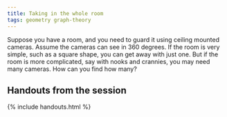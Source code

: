 ```yaml
---
title: Taking in the whole room
tags: geometry graph-theory
---
```


Suppose you have a room, and you need to guard it using ceiling mounted cameras. Assume the cameras can see in 360 degrees. If the room is very simple, such as a square shape, you can get away with just one. But if the room is more complicated, say with nooks and crannies, you may need many cameras. How can you find how many?

## Handouts from the session

{% include handouts.html %}
